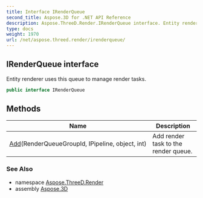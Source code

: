 ```yaml
---
title: Interface IRenderQueue
second_title: Aspose.3D for .NET API Reference
description: Aspose.ThreeD.Render.IRenderQueue interface. Entity renderer uses this queue to manage render tasks
type: docs
weight: 1970
url: /net/aspose.threed.render/irenderqueue/
---
```

## IRenderQueue interface

Entity renderer uses this queue to manage render tasks.

```csharp
public interface IRenderQueue
```

## Methods

| Name | Description |
| --- | --- |
| [Add](../../aspose.threed.render/irenderqueue/add/)(RenderQueueGroupId, IPipeline, object, int) | Add render task to the render queue. |

### See Also

* namespace [Aspose.ThreeD.Render](../../aspose.threed.render/)
* assembly [Aspose.3D](../../)


